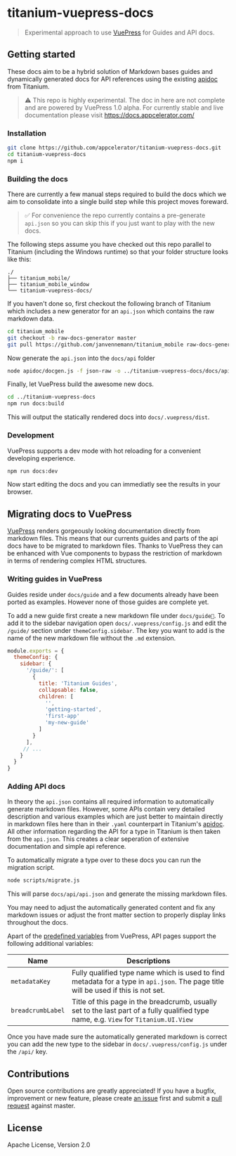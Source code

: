 # titanium-vuepress-docs

> Experimental approach to use [VuePress](https://vuepress.vuejs.org/) for Guides and API docs.

## Getting started

These docs aim to be a hybrid solution of Markdown bases guides and dynamically generated docs for API references using the existing [apidoc](https://github.com/appcelerator/titanium_mobile/tree/master/apidoc) from Titanium.

> ⚠️ This repo is highly experimental. The doc in here are not complete and are powered by VuePress 1.0 alpha. For currently stable and live documentation please visit https://docs.appcelerator.com/

### Installation

```bash
git clone https://github.com/appcelerator/titanium-vuepress-docs.git
cd titanium-vuepress-docs
npm i
```

### Building the docs

There are currently a few manual steps required to build the docs which we aim to consolidate into a single build step while this project moves foreward.

> ✅ For convenience the repo currently contains a pre-generate `api.json` so you can skip this if you just want to play with the new docs.

The following steps assume you have checked out this repo parallel to Titanium (including the Windows runtime) so that your folder structure looks like this:

```
./
├── titanium_mobile/
├── titanium_mobile_window
└── titanium-vuepress-docs/
```

If you haven't done so, first checkout the following branch of Titanium which includes a new generator for an `api.json` which contains the raw markdown data.

```bash
cd titanium_mobile
git checkout -b raw-docs-generator master
git pull https://github.com/janvennemann/titanium_mobile raw-docs-generator
```

Now generate the `api.json` into the `docs/api` folder

```bash
node apidoc/docgen.js -f json-raw -o ../titanium-vuepress-docs/docs/api/
```

Finally, let VuePress build the awesome new docs.

```bash
cd ../titanium-vuepress-docs
npm run docs:build
```

This will output the statically rendered docs into `docs/.vuepress/dist`.

### Development

VuePress supports a dev mode with hot reloading for a convenient developing experience.

```bash
npm run docs:dev
```

Now start editing the docs and you can immediatly see the results in your browser.

## Migrating docs to VuePress

[VuePress](https://vuepress.vuejs.org/) renders gorgeously looking documentation directly from markdown files. This means that our currents guides and parts of the api docs have to be migrated to markdown files. Thanks to VuePress they can be enhanced with Vue components to bypass the restriction of markdown in terms of rendering complex HTML structures.

### Writing guides in VuePress

Guides reside under `docs/guide` and a few documents already have been ported as examples. However none of those guides are complete yet.

To add a new guide first create a new markdown file under `docs/guide`. To add it to the sidebar navigation open `docs/.vuepress/config.js` and edit the `/guide/` section under `themeConfig.sidebar`. The key you want to add is the name of the new markdown file without the `.md` extension.

```js
module.exports = {
  themeConfig: {
    sidebar: {
      '/guide/': [
        {
          title: 'Titanium Guides',
          collapsable: false,
          children: [
            '',
            'getting-started',
            'first-app'
            'my-new-guide'
          ]
        }
      ],
     // ...
    }
  }
}
```

### Adding API docs

In theory the `api.json` contains all required information to automatically generate markdown files. However, some APIs contain very detailed description and various examples which are just better to maintain directly in markdown files here than in their `.yaml` counterpart in Titanium's [apidoc](https://github.com/appcelerator/titanium_mobile/tree/master/apidoc). All other information regarding the API for a type in Titanium is then taken from the `api.json`. This creates a clear seperation of extensive documentation and simple api reference.

To automatically migrate a type over to these docs you can run the migration script.

```bash
node scripts/migrate.js
```

This will parse `docs/api/api.json` and generate the missing markdown files.

You may need to adjust the automatically generated content and fix any markdown issues or adjust the front matter section to properly display links throughout the docs.

Apart of the [predefined variables](https://vuepress.vuejs.org/guide/frontmatter.html#predefined-variables) from VuePress, API pages support the following additional variables:

| Name | Descriptions |
| --- | --- |
| `metadataKey` | Fully qualified type name which is used to find metadata for a type in `api.json`. The page title will be used if this is not set. |
| `breadcrumbLabel` | Title of this page in the breadcrumb, usually set to the last part of a fully qualified type name, e.g. `View` for `Titanium.UI.View` |


Once you have made sure the automatically generated markdown is correct you can add the new type to the sidebar in `docs/.vuepress/config.js` under the `/api/` key.

## Contributions

Open source contributions are greatly appreciated! If you have a bugfix, improvement or new feature, please create
[an issue](https://github.com/appcelerator/titanium-vuepress-docs/issues/new) first and submit a [pull request](https://github.com/appcelerator/titanium-vuepress-docs/pulls/new) against master.

## License

Apache License, Version 2.0
